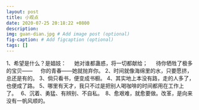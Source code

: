 ```yaml
---
layout: post
title: 小观点
date: 2020-07-25 20:18:22 +0800
description: 
img: guan-dian.jpg # Add image post (optional)
fig-caption: # Add figcaption (optional)
tags: []
---
```

1、希望是什么？是娼妓：
　 她对谁都蛊惑，将一切都献给；
　 待你牺牲了极多的宝贝——
　 你的青春——她就抛弃你。
2、时间就像海绵里的水，只要愿挤，总还是有的。
3、倘只看书，便变成书橱。
4、其实地上本没有路，走的人多了，也便成了路。
5、哪里有天才，我只不过是把别人喝咖啡的时间都用在工作上了。 
6、沉着、勇猛、有辨别、不自私。 8、愈艰难，就愈要做。改革，是向来没有一帆风顺的。